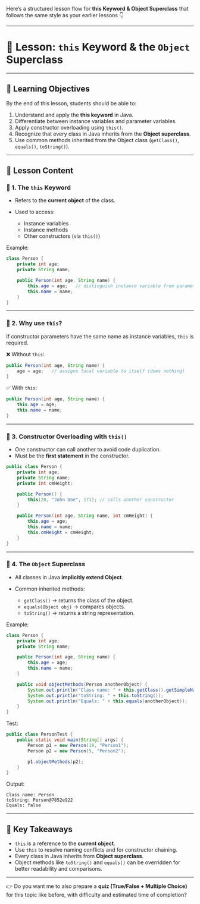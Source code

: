 Here’s a structured lesson flow for **this Keyword & Object Superclass** that follows the same style as your earlier lessons 👇

---

# 📘 Lesson: `this` Keyword & the `Object` Superclass

---

## 🎯 Learning Objectives

By the end of this lesson, students should be able to:

1. Understand and apply the **this keyword** in Java.
2. Differentiate between instance variables and parameter variables.
3. Apply constructor overloading using `this()`.
4. Recognize that every class in Java inherits from the **Object superclass**.
5. Use common methods inherited from the Object class (`getClass()`, `equals()`, `toString()`).

---

## 📝 Lesson Content

### 🔹 1. The `this` Keyword

* Refers to the **current object** of the class.
* Used to access:

  * Instance variables
  * Instance methods
  * Other constructors (via `this()`)

Example:

```java
class Person {
    private int age;
    private String name;

    public Person(int age, String name) {
        this.age = age;   // distinguish instance variable from parameter
        this.name = name;
    }
}
```

---

### 🔹 2. Why use `this`?

If constructor parameters have the same name as instance variables, `this` is required.

❌ Without `this`:

```java
public Person(int age, String name) {
    age = age;   // assigns local variable to itself (does nothing)
}
```

✅ With `this`:

```java
public Person(int age, String name) {
    this.age = age;
    this.name = name;
}
```

---

### 🔹 3. Constructor Overloading with `this()`

* One constructor can call another to avoid code duplication.
* Must be the **first statement** in the constructor.

```java
public class Person {
    private int age;
    private String name;
    private int cmHeight;

    public Person() {
        this(20, "John Doe", 171); // calls another constructor
    }

    public Person(int age, String name, int cmHeight) {
        this.age = age;
        this.name = name;
        this.cmHeight = cmHeight;
    }
}
```

---

### 🔹 4. The `Object` Superclass

* All classes in Java **implicitly extend Object**.
* Common inherited methods:

  * `getClass()` → returns the class of the object.
  * `equals(Object obj)` → compares objects.
  * `toString()` → returns a string representation.

Example:

```java
class Person {
    private int age;
    private String name;

    public Person(int age, String name) {
        this.age = age;
        this.name = name;
    }

    public void objectMethods(Person anotherObject) {
        System.out.println("Class name: " + this.getClass().getSimpleName());
        System.out.println("toString: " + this.toString());
        System.out.println("Equals: " + this.equals(anotherObject));
    }
}
```

Test:

```java
public class PersonTest {
    public static void main(String[] args) {
        Person p1 = new Person(10, "Person1");
        Person p2 = new Person(5, "Person2");

        p1.objectMethods(p2);
    }
}
```

Output:

```
Class name: Person
toString: Person@7852e922
Equals: false
```

---

## 📌 Key Takeaways

* `this` is a reference to the **current object**.
* Use `this` to resolve naming conflicts and for constructor chaining.
* Every class in Java inherits from **Object superclass**.
* Object methods like `toString()` and `equals()` can be overridden for better readability and comparisons.

---

👉 Do you want me to also prepare a **quiz (True/False + Multiple Choice)** for this topic like before, with difficulty and estimated time of completion?
